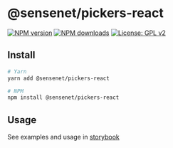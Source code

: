 # @sensenet/pickers-react

[![NPM version](https://img.shields.io/npm/v/@sensenet/pickers-react.svg?style=flat)](https://www.npmjs.com/package/@sensenet/pickers-react)
[![NPM downloads](https://img.shields.io/npm/dt/@sensenet/pickers-react.svg?style=flat)](https://www.npmjs.com/package/@sensenet/pickers-react)
[![License: GPL v2](https://img.shields.io/badge/License-GPL%20v2-blue.svg)](https://www.gnu.org/licenses/old-licenses/gpl-2.0.en.html)

## Install

```bash
# Yarn
yarn add @sensenet/pickers-react

# NPM
npm install @sensenet/pickers-react
```

## Usage

See examples and usage in [storybook](https://sn-react-component-docs-dev.netlify.app/?path=/story/picker--connected-to-repository)
